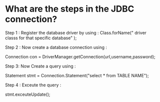 # What are the steps in the JDBC connection?

Step 1 : Register the database driver by using :
Class.forName(\" driver classs for that specific database\" );

Step 2 : Now create a database connection using :

Connection con = DriverManager.getConnection(url,username,password);

Step 3: Now Create a query using :

Statement stmt = Connection.Statement(\"select * from TABLE NAME\");

Step 4 : Exceute the query :

stmt.exceuteUpdate();
